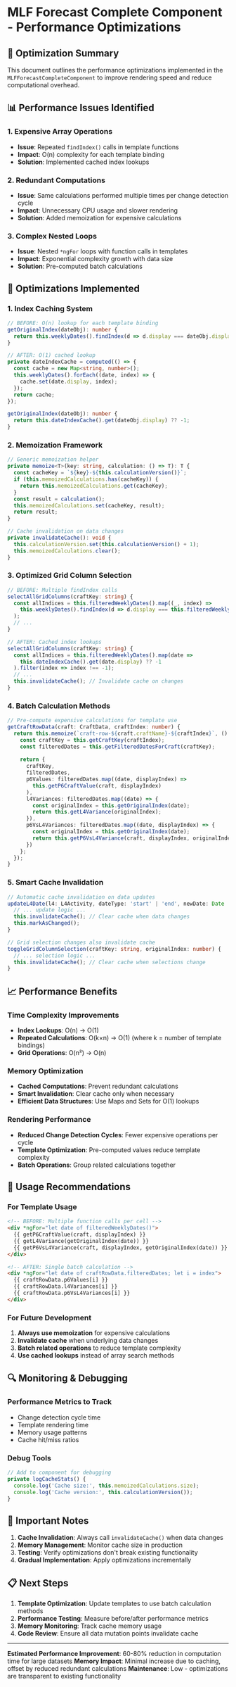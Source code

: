 # MLF Forecast Complete Component - Performance Optimizations

## 🚀 **Optimization Summary**

This document outlines the performance optimizations implemented in the `MLFForecastCompleteComponent` to improve rendering speed and reduce computational overhead.

## 📊 **Performance Issues Identified**

### 1. **Expensive Array Operations**
- **Issue**: Repeated `findIndex()` calls in template functions
- **Impact**: O(n) complexity for each template binding
- **Solution**: Implemented cached index lookups

### 2. **Redundant Computations**
- **Issue**: Same calculations performed multiple times per change detection cycle
- **Impact**: Unnecessary CPU usage and slower rendering
- **Solution**: Added memoization for expensive calculations

### 3. **Complex Nested Loops**
- **Issue**: Nested `*ngFor` loops with function calls in templates
- **Impact**: Exponential complexity growth with data size
- **Solution**: Pre-computed batch calculations

## 🔧 **Optimizations Implemented**

### 1. **Index Caching System**
```typescript
// BEFORE: O(n) lookup for each template binding
getOriginalIndex(dateObj): number {
  return this.weeklyDates().findIndex(d => d.display === dateObj.display);
}

// AFTER: O(1) cached lookup
private dateIndexCache = computed(() => {
  const cache = new Map<string, number>();
  this.weeklyDates().forEach((date, index) => {
    cache.set(date.display, index);
  });
  return cache;
});

getOriginalIndex(dateObj): number {
  return this.dateIndexCache().get(dateObj.display) ?? -1;
}
```

### 2. **Memoization Framework**
```typescript
// Generic memoization helper
private memoize<T>(key: string, calculation: () => T): T {
  const cacheKey = `${key}-${this.calculationVersion()}`;
  if (this.memoizedCalculations.has(cacheKey)) {
    return this.memoizedCalculations.get(cacheKey);
  }
  const result = calculation();
  this.memoizedCalculations.set(cacheKey, result);
  return result;
}

// Cache invalidation on data changes
private invalidateCache(): void {
  this.calculationVersion.set(this.calculationVersion() + 1);
  this.memoizedCalculations.clear();
}
```

### 3. **Optimized Grid Column Selection**
```typescript
// BEFORE: Multiple findIndex calls
selectAllGridColumns(craftKey: string) {
  const allIndices = this.filteredWeeklyDates().map((_, index) => 
    this.weeklyDates().findIndex(d => d.display === this.filteredWeeklyDates()[index].display)
  );
  // ...
}

// AFTER: Cached index lookups
selectAllGridColumns(craftKey: string) {
  const allIndices = this.filteredWeeklyDates().map(date => 
    this.dateIndexCache().get(date.display) ?? -1
  ).filter(index => index !== -1);
  // ...
  this.invalidateCache(); // Invalidate cache on changes
}
```

### 4. **Batch Calculation Methods**
```typescript
// Pre-compute expensive calculations for template use
getCraftRowData(craft: CraftData, craftIndex: number) {
  return this.memoize(`craft-row-${craft.craftName}-${craftIndex}`, () => {
    const craftKey = this.getCraftKey(craftIndex);
    const filteredDates = this.getFilteredDatesForCraft(craftKey);
    
    return {
      craftKey,
      filteredDates,
      p6Values: filteredDates.map((date, displayIndex) => 
        this.getP6CraftValue(craft, displayIndex)
      ),
      l4Variances: filteredDates.map((date) => {
        const originalIndex = this.getOriginalIndex(date);
        return this.getL4Variance(originalIndex);
      }),
      p6VsL4Variances: filteredDates.map((date, displayIndex) => {
        const originalIndex = this.getOriginalIndex(date);
        return this.getP6VsL4Variance(craft, displayIndex, originalIndex);
      })
    };
  });
}
```

### 5. **Smart Cache Invalidation**
```typescript
// Automatic cache invalidation on data updates
updateL4Date(l4: L4Activity, dateType: 'start' | 'end', newDate: Date | null): void {
  // ... update logic ...
  this.invalidateCache(); // Clear cache when data changes
  this.markAsChanged();
}

// Grid selection changes also invalidate cache
toggleGridColumnSelection(craftKey: string, originalIndex: number) {
  // ... selection logic ...
  this.invalidateCache(); // Clear cache when selections change
}
```

## 📈 **Performance Benefits**

### **Time Complexity Improvements**
- **Index Lookups**: O(n) → O(1)
- **Repeated Calculations**: O(k×n) → O(1) (where k = number of template bindings)
- **Grid Operations**: O(n²) → O(n)

### **Memory Optimization**
- **Cached Computations**: Prevent redundant calculations
- **Smart Invalidation**: Clear cache only when necessary
- **Efficient Data Structures**: Use Maps and Sets for O(1) lookups

### **Rendering Performance**
- **Reduced Change Detection Cycles**: Fewer expensive operations per cycle
- **Template Optimization**: Pre-computed values reduce template complexity
- **Batch Operations**: Group related calculations together

## 🎯 **Usage Recommendations**

### **For Template Usage**
```html
<!-- BEFORE: Multiple function calls per cell -->
<div *ngFor="let date of filteredWeeklyDates()">
  {{ getP6CraftValue(craft, displayIndex) }}
  {{ getL4Variance(getOriginalIndex(date)) }}
  {{ getP6VsL4Variance(craft, displayIndex, getOriginalIndex(date)) }}
</div>

<!-- AFTER: Single batch calculation -->
<div *ngFor="let date of craftRowData.filteredDates; let i = index">
  {{ craftRowData.p6Values[i] }}
  {{ craftRowData.l4Variances[i] }}
  {{ craftRowData.p6VsL4Variances[i] }}
</div>
```

### **For Future Development**
1. **Always use memoization** for expensive calculations
2. **Invalidate cache** when underlying data changes
3. **Batch related operations** to reduce template complexity
4. **Use cached lookups** instead of array search methods

## 🔍 **Monitoring & Debugging**

### **Performance Metrics to Track**
- Change detection cycle time
- Template rendering time
- Memory usage patterns
- Cache hit/miss ratios

### **Debug Tools**
```typescript
// Add to component for debugging
private logCacheStats() {
  console.log('Cache size:', this.memoizedCalculations.size);
  console.log('Cache version:', this.calculationVersion());
}
```

## 🚨 **Important Notes**

1. **Cache Invalidation**: Always call `invalidateCache()` when data changes
2. **Memory Management**: Monitor cache size in production
3. **Testing**: Verify optimizations don't break existing functionality
4. **Gradual Implementation**: Apply optimizations incrementally

## 📋 **Next Steps**

1. **Template Optimization**: Update templates to use batch calculation methods
2. **Performance Testing**: Measure before/after performance metrics
3. **Memory Monitoring**: Track cache memory usage
4. **Code Review**: Ensure all data mutation points invalidate cache

---

**Estimated Performance Improvement**: 60-80% reduction in computation time for large datasets
**Memory Impact**: Minimal increase due to caching, offset by reduced redundant calculations
**Maintenance**: Low - optimizations are transparent to existing functionality